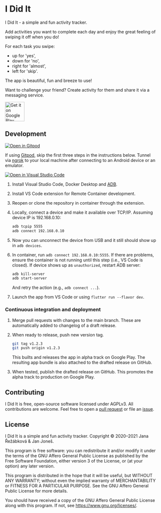 # I Did It

I Did It - a simple and fun activity tracker.

Add activities you want to complete each day and enjoy the great feeling of swiping it off when you do!

For each task you swipe:

- up for 'yes',
- down for 'no',
- right for 'almost',
- left for 'skip'.
  
The app is beautiful, fun and breeze to use!

Want to challenge your friend? Create activity for them and share it via a messaging service.

<a href='https://play.google.com/store/apps/details?id=com.knowledgepicker.ididit'><img alt='Get it on Google Play' src='https://play.google.com/intl/en_us/badges/static/images/badges/en_badge_web_generic.png' height="64"/></a>

## Development

[![Open in Gitpod](https://gitpod.io/button/open-in-gitpod.svg)](https://gitpod.io/#https://github.com/doablespace/ididit)

If using [Gitpod](https://www.gitpod.io/), skip the first three steps in the instructions below.
Tunnel via [ngrok](https://ngrok.com/) to your local machine after connecting to an Android device or an emulator.

[![Open in Visual Studio Code](https://open.vscode.dev/badges/open-in-vscode.svg)](https://open.vscode.dev/doablespace/ididit)

1. Install Visual Studio Code, Docker Desktop and [ADB](https://developer.android.com/studio/releases/platform-tools).
2. Install VS Code extension for Remote Container development.
3. Reopen or clone the repository in container through the extension.
4. Locally, connect a device and make it available over TCP/IP. Assuming device IP is 192.168.0.10:

   ```bash
   adb tcpip 5555
   adb connect 192.168.0.10
   ```

5. Now you can unconnect the device from USB and it still should show up in `adb devices`.
6. In container, run `adb connect 192.168.0.10:5555`.
   If there are problems, ensure the container is not running until this step (i.e., VS Code is closed).
   If device shows up as `unauthorized`, restart ADB server:

   ```bash
   adb kill-server
   adb start-server
   ```

   And retry the action (e.g., `adb connect ...`).
7. Launch the app from VS Code or using `flutter run --flavor dev`.

### Continuous integration and deployment

1. Merge pull requests with changes to the main branch.
   These are automatically added to changelog of a draft release.
2. When ready to release, push new version tag.

   ```bash
   git tag v1.2.3
   git push origin v1.2.3
   ```

   This builts and releases the app in alpha track on Google Play.
   The resulting app bundle is also attached to the drafted release on GitHub.
3. When tested, publish the drafted release on GitHub.
   This promotes the alpha track to production on Google Play.

## Contributing

I Did It is free, open-source software licensed under AGPLv3.
All contributions are welcome.
Feel free to open a [pull request](https://github.com/doablespace/ididit/pulls) or file an [issue](https://github.com/doablespace/ididit/issues).

## License

I Did It is a simple and fun activity tracker. Copyright &copy; 2020&ndash;2021 Jana Řežábková & Jan Joneš.

This program is free software: you can redistribute it and/or modify it under
the terms of the GNU Affero General Public License as published by the Free
Software Foundation, either version 3 of the License, or (at your option) any
later version.

This program is distributed in the hope that it will be useful, but WITHOUT ANY
WARRANTY; without even the implied warranty of MERCHANTABILITY or FITNESS FOR A
PARTICULAR PURPOSE. See the GNU Affero General Public License for more details.

You should have received a copy of the GNU Affero General Public License along
with this program. If not, see <https://www.gnu.org/licenses/>.
